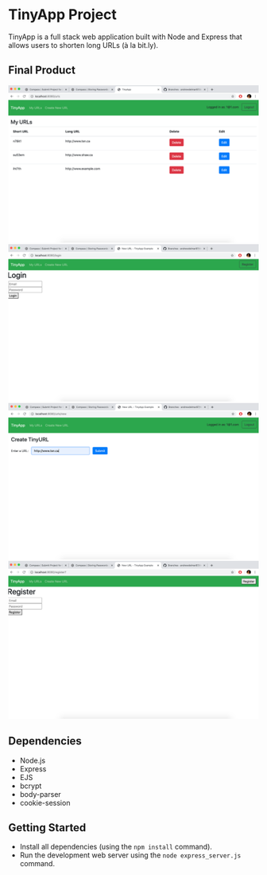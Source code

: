 # TinyApp Project

TinyApp is a full stack web application built with Node and Express that allows users to shorten long URLs (à la bit.ly).

## Final Product

!["My URLs and associated short URLs"](https://github.com/andrewdelmar87/tinyapp/blob/master/My%20URLs.png?raw=true)
!["Login page"](https://github.com/andrewdelmar87/tinyapp/blob/master/Login.png?raw=true)
!["Create a new shortURL"](https://github.com/andrewdelmar87/tinyapp/blob/master/Create%20URL.png?raw=true)
!["Register page"](https://github.com/andrewdelmar87/tinyapp/blob/master/Register.png?raw=true)

## Dependencies

- Node.js
- Express
- EJS
- bcrypt
- body-parser
- cookie-session

## Getting Started

- Install all dependencies (using the `npm install` command).
- Run the development web server using the `node express_server.js` command.

